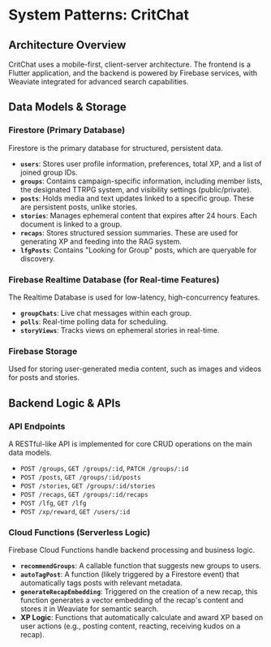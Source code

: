# System Patterns: CritChat

## Architecture Overview
CritChat uses a mobile-first, client-server architecture. The frontend is a Flutter application, and the backend is powered by Firebase services, with Weaviate integrated for advanced search capabilities.

## Data Models & Storage

### Firestore (Primary Database)
Firestore is the primary database for structured, persistent data.

-   **`users`**: Stores user profile information, preferences, total XP, and a list of joined group IDs.
-   **`groups`**: Contains campaign-specific information, including member lists, the designated TTRPG system, and visibility settings (public/private).
-   **`posts`**: Holds media and text updates linked to a specific group. These are persistent posts, unlike stories.
-   **`stories`**: Manages ephemeral content that expires after 24 hours. Each document is linked to a group.
-   **`recaps`**: Stores structured session summaries. These are used for generating XP and feeding into the RAG system.
-   **`lfgPosts`**: Contains "Looking for Group" posts, which are queryable for discovery.

### Firebase Realtime Database (for Real-time Features)
The Realtime Database is used for low-latency, high-concurrency features.

-   **`groupChats`**: Live chat messages within each group.
-   **`polls`**: Real-time polling data for scheduling.
-   **`storyViews`**: Tracks views on ephemeral stories in real-time.

### Firebase Storage
Used for storing user-generated media content, such as images and videos for posts and stories.

## Backend Logic & APIs

### API Endpoints
A RESTful-like API is implemented for core CRUD operations on the main data models.

-   `POST /groups`, `GET /groups/:id`, `PATCH /groups/:id`
-   `POST /posts`, `GET /groups/:id/posts`
-   `POST /stories`, `GET /groups/:id/stories`
-   `POST /recaps`, `GET /groups/:id/recaps`
-   `POST /lfg`, `GET /lfg`
-   `POST /xp/reward`, `GET /users/:id`

### Cloud Functions (Serverless Logic)
Firebase Cloud Functions handle backend processing and business logic.

-   **`recommendGroups`**: A callable function that suggests new groups to users.
-   **`autoTagPost`**: A function (likely triggered by a Firestore event) that automatically tags posts with relevant metadata.
-   **`generateRecapEmbedding`**: Triggered on the creation of a new recap, this function generates a vector embedding of the recap's content and stores it in Weaviate for semantic search.
-   **XP Logic**: Functions that automatically calculate and award XP based on user actions (e.g., posting content, reacting, receiving kudos on a recap). 